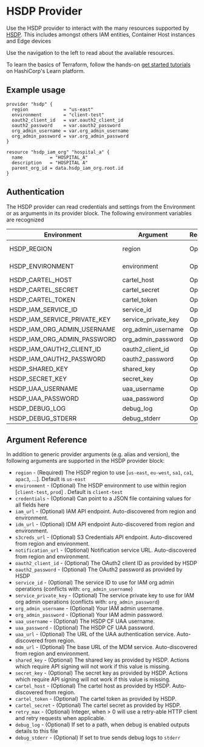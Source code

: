 # HSDP Provider

Use the HSDP provider to interact with the many resources supported by [HSDP](https://www.hsdp.io). This includes amongst others IAM entities, Container Host instances and Edge devices

Use the navigation to the left to read about the available resources.

To learn the basics of Terraform, follow the hands-on [get started tutorials](https://learn.hashicorp.com/tutorials/terraform/infrastructure-as-code) on HashiCorp's Learn platform.

## Example usage

```hcl
provider "hsdp" {
  region             = "us-east"
  environment        = "client-test"
  oauth2_client_id   = var.oauth2_client_id
  oauth2_password    = var.oauth2_password
  org_admin_username = var.org_admin_username
  org_admin_password = var.org_admin_password
}

resource "hsdp_iam_org" "hospital_a" {
  name          = "HOSPITAL_A"
  description   = "HOSPITAL A"
  parent_org_id = data.hsdp_iam_org.root.id
}
```

## Authentication

The HSDP provider can read credentials and settings from the Environment or as
arguments in its provider block. The following environment variables are recognized

| Environment                  | Argument            | Required | Default     |
|------------------------------|---------------------|----------|-------------|
| HSDP_REGION                  | region              | Optional | us-east     |
| HSDP_ENVIRONMENT             | environment         | Optional | client-test |
| HSDP_CARTEL_HOST             | cartel_host         | Optional |             |
| HSDP_CARTEL_SECRET           | cartel_secret       | Optional |             |
| HSDP_CARTEL_TOKEN            | cartel_token        | Optional |             |
| HSDP_IAM_SERVICE_ID          | service_id          | Optional |             |
| HSDP_IAM_SERVICE_PRIVATE_KEY | service_private_key | Optional |             |
| HSDP_IAM_ORG_ADMIN_USERNAME  | org_admin_username  | Optional |             |
| HSDP_IAM_ORG_ADMIN_PASSWORD  | org_admin_password  | Optional |             |
| HSDP_IAM_OAUTH2_CLIENT_ID    | oauth2_client_id    | Optional |             |
| HSDP_IAM_OAUTH2_PASSWORD     | oauth2_password     | Optional |             |
| HSDP_SHARED_KEY              | shared_key          | Optional |             |
| HSDP_SECRET_KEY              | secret_key          | Optional |             |
| HSDP_UAA_USERNAME            | uaa_username        | Optional |             |
| HSDP_UAA_PASSWORD            | uaa_password        | Optional |             |
| HSDP_DEBUG_LOG               | debug_log           | Optional |             |
| HSDP_DEBUG_STDERR            | debug_stderr        | Optional |             |

## Argument Reference

In addition to generic provider arguments (e.g. alias and version), the following arguments are supported in the HSDP provider block:

* `region` - (Required) The HSDP region to use [`us-east`, `eu-west`, `sa1`, `ca1`, `apac3`, ...]. Default is `us-east`
* `environment` - (Optional) The HSDP environment to use within region [`client-test`, `prod`] . Default is `client-test`
* `credentials` - (Optional) Can point to a JSON file containing values for all fields here
* `iam_url` - (Optional) IAM API endpoint. Auto-discovered from region and environment.
* `idm_url` - (Optional) IDM API endpoint Auto-discovered from region and environment.
* `s3creds_url` - (Optional) S3 Credentials API endpoint. Auto-discovered from region and environment.
* `notification_url` - (Optional) Notification service URL. Auto-discovered from region and environment.
* `oauth2_client_id` - (Optional) The OAuth2 client ID as provided by HSDP
* `oauth2_password` - (Optional) The OAuth2 password as provided by HSDP
* `service_id` - (Optional) The service ID to use for IAM org admin operations (conflicts with: `org_admin_username`)
* `service_private_key` - (Optional) The service private key to use for IAM org admin operations (conflicts with: `org_admin_password`)
* `org_admin_username` - (Optional) Your IAM admin username.
* `org_admin_password` - (Optional) Your IAM admin password.
* `uaa_username` - (Optional) The HSDP CF UAA username.
* `uaa_password` - (Optional) The HSDP CF UAA password.
* `uaa_url` - (Optional) The URL of the UAA authentication service. Auto-discovered from region.
* `mdm_url` - (Optional) The base URL of the MDM service. Auto-discovered from region and environment.
* `shared_key` - (Optional) The shared key as provided by HSDP. Actions which require API signing will not work if this value is missing.
* `secret_key` - (Optional) The secret key as provided by HSDP. Actions which require API signing will not work if this value is missing.
* `cartel_host` - (Optional) The cartel host as provided by HSDP. Auto-discovered from region.
* `cartel_token` - (Optional) The cartel token as provided by HSDP.
* `cartel_secret` - (Optional) The cartel secret as provided by HSDP.
* `retry_max` - (Optional) Integer, when > 0 will use a retry-able HTTP client and retry requests when applicable.
* `debug_log` - (Optional) If set to a path, when debug is enabled outputs details to this file
* `debug_stderr` - (Optional) If set to true sends debug logs to `stderr`
